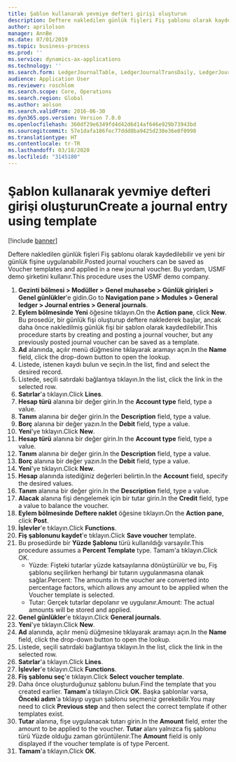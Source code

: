 ```yaml
---
title: Şablon kullanarak yevmiye defteri girişi oluşturun
description: Deftere nakledilen günlük fişleri Fiş şablonu olarak kaydedilebilir ve yeni bir günlük fişine uygulanabilir.
author: aprilolson
manager: AnnBe
ms.date: 07/01/2019
ms.topic: business-process
ms.prod: ''
ms.service: dynamics-ax-applications
ms.technology: ''
ms.search.form: LedgerJournalTable, LedgerJournalTransDaily, LedgerJournalTransVoucherTemplate
audience: Application User
ms.reviewer: roschlom
ms.search.scope: Core, Operations
ms.search.region: Global
ms.author: aolson
ms.search.validFrom: 2016-06-30
ms.dyn365.ops.version: Version 7.0.0
ms.openlocfilehash: 360df29e6349fd4d42d6d14af646e929b73943bd
ms.sourcegitcommit: 57e1dafa186fec77ddd8ba9425d238e36e0f0998
ms.translationtype: HT
ms.contentlocale: tr-TR
ms.lasthandoff: 03/18/2020
ms.locfileid: "3145180"
---
```

# <a name="create-a-journal-entry-using-template"></a><span data-ttu-id="5f681-103">Şablon kullanarak yevmiye defteri girişi oluşturun</span><span class="sxs-lookup"><span data-stu-id="5f681-103">Create a journal entry using template</span></span>

[!include [banner](../../includes/banner.md)]

<span data-ttu-id="5f681-104">Deftere nakledilen günlük fişleri Fiş şablonu olarak kaydedilebilir ve yeni bir günlük fişine uygulanabilir.</span><span class="sxs-lookup"><span data-stu-id="5f681-104">Posted journal vouchers can be saved as Voucher templates and applied in a new journal voucher.</span></span> <span data-ttu-id="5f681-105">Bu yordam, USMF demo şirketini kullanır.</span><span class="sxs-lookup"><span data-stu-id="5f681-105">This procedure uses the USMF demo company.</span></span>

1. <span data-ttu-id="5f681-106">**Gezinti bölmesi > Modüller > Genel muhasebe > Günlük girişleri > Genel günlükler**'e gidin.</span><span class="sxs-lookup"><span data-stu-id="5f681-106">Go to **Navigation pane > Modules > General ledger > Journal entries > General journals**.</span></span>
2. <span data-ttu-id="5f681-107">**Eylem bölmesinde** **Yeni** öğesine tıklayın.</span><span class="sxs-lookup"><span data-stu-id="5f681-107">On the **Action pane**, click **New**.</span></span> <span data-ttu-id="5f681-108">Bu prosedür, bir günlük fişi oluşturup deftere naklederek başlar, ancak daha önce nakledilmiş günlük fişi bir şablon olarak kaydedilebilir.</span><span class="sxs-lookup"><span data-stu-id="5f681-108">This procedure starts by creating and posting a journal voucher, but any previously posted journal voucher can be saved as a template.</span></span>  
3. <span data-ttu-id="5f681-109">**Ad** alanında, açılır menü düğmesine tıklayarak aramayı açın.</span><span class="sxs-lookup"><span data-stu-id="5f681-109">In the **Name** field, click the drop-down button to open the lookup.</span></span>
4. <span data-ttu-id="5f681-110">Listede, istenen kaydı bulun ve seçin.</span><span class="sxs-lookup"><span data-stu-id="5f681-110">In the list, find and select the desired record.</span></span>
5. <span data-ttu-id="5f681-111">Listede, seçili satırdaki bağlantıya tıklayın.</span><span class="sxs-lookup"><span data-stu-id="5f681-111">In the list, click the link in the selected row.</span></span>
6. <span data-ttu-id="5f681-112">**Satırlar**'a tıklayın.</span><span class="sxs-lookup"><span data-stu-id="5f681-112">Click **Lines**.</span></span>
7. <span data-ttu-id="5f681-113">**Hesap türü** alanına bir değer girin.</span><span class="sxs-lookup"><span data-stu-id="5f681-113">In the **Account type** field, type a value.</span></span>
8. <span data-ttu-id="5f681-114">**Tanım** alanına bir değer girin.</span><span class="sxs-lookup"><span data-stu-id="5f681-114">In the **Description** field, type a value.</span></span>
9. <span data-ttu-id="5f681-115">**Borç** alanına bir değer yazın.</span><span class="sxs-lookup"><span data-stu-id="5f681-115">In the **Debit** field, type a value.</span></span>
10. <span data-ttu-id="5f681-116">**Yeni**'ye tıklayın.</span><span class="sxs-lookup"><span data-stu-id="5f681-116">Click **New**.</span></span>
11. <span data-ttu-id="5f681-117">**Hesap türü** alanına bir değer girin.</span><span class="sxs-lookup"><span data-stu-id="5f681-117">In the **Account type** field, type a value.</span></span>
12. <span data-ttu-id="5f681-118">**Tanım** alanına bir değer girin.</span><span class="sxs-lookup"><span data-stu-id="5f681-118">In the **Description** field, type a value.</span></span>
13. <span data-ttu-id="5f681-119">**Borç** alanına bir değer yazın.</span><span class="sxs-lookup"><span data-stu-id="5f681-119">In the **Debit** field, type a value.</span></span>
14. <span data-ttu-id="5f681-120">**Yeni**'ye tıklayın.</span><span class="sxs-lookup"><span data-stu-id="5f681-120">Click **New**.</span></span>
14. <span data-ttu-id="5f681-121">**Hesap** alanında istediğiniz değerleri belirtin.</span><span class="sxs-lookup"><span data-stu-id="5f681-121">In the **Account** field, specify the desired values.</span></span>
15. <span data-ttu-id="5f681-122">**Tanım** alanına bir değer girin.</span><span class="sxs-lookup"><span data-stu-id="5f681-122">In the **Description** field, type a value.</span></span>
16. <span data-ttu-id="5f681-123">**Alacak** alanına fişi dengelemek için bir tutar girin.</span><span class="sxs-lookup"><span data-stu-id="5f681-123">In the **Credit** field, type a value to balance the voucher.</span></span>
17. <span data-ttu-id="5f681-124">**Eylem bölmesinde** **Deftere naklet** öğesine tıklayın.</span><span class="sxs-lookup"><span data-stu-id="5f681-124">On the **Action pane**, click **Post**.</span></span>
18. <span data-ttu-id="5f681-125">**İşlevler**'e tıklayın.</span><span class="sxs-lookup"><span data-stu-id="5f681-125">Click **Functions**.</span></span>
19. <span data-ttu-id="5f681-126">**Fiş şablonunu kaydet**'e tıklayın.</span><span class="sxs-lookup"><span data-stu-id="5f681-126">Click **Save voucher** template.</span></span>
20. <span data-ttu-id="5f681-127">Bu prosedürde bir **Yüzde Şablonu** türü kullanıldığı varsayılır.</span><span class="sxs-lookup"><span data-stu-id="5f681-127">This procedure assumes a **Percent Template** type.</span></span> <span data-ttu-id="5f681-128">Tamam'a tıklayın.</span><span class="sxs-lookup"><span data-stu-id="5f681-128">Click OK.</span></span>
    - <span data-ttu-id="5f681-129">Yüzde: Fişteki tutarlar yüzde katsayılarına dönüştürülür ve bu, Fiş şablonu seçilirken herhangi bir tutarın uygulanmasına olanak sağlar.</span><span class="sxs-lookup"><span data-stu-id="5f681-129">Percent: The amounts in the voucher are converted into percentage factors, which allows any amount to be applied when the Voucher template is selected.</span></span>
    - <span data-ttu-id="5f681-130">Tutar: Gerçek tutarlar depolanır ve uygulanır.</span><span class="sxs-lookup"><span data-stu-id="5f681-130">Amount: The actual amounts will be stored and applied.</span></span>  
21. <span data-ttu-id="5f681-131">**Genel günlükler**'e tıklayın.</span><span class="sxs-lookup"><span data-stu-id="5f681-131">Click **General journals**.</span></span>
22. <span data-ttu-id="5f681-132">**Yeni**'ye tıklayın.</span><span class="sxs-lookup"><span data-stu-id="5f681-132">Click **New**.</span></span>
23. <span data-ttu-id="5f681-133">**Ad** alanında, açılır menü düğmesine tıklayarak aramayı açın.</span><span class="sxs-lookup"><span data-stu-id="5f681-133">In the **Name** field, click the drop-down button to open the lookup.</span></span>
24. <span data-ttu-id="5f681-134">Listede, seçili satırdaki bağlantıya tıklayın.</span><span class="sxs-lookup"><span data-stu-id="5f681-134">In the list, click the link in the selected row.</span></span>
25. <span data-ttu-id="5f681-135">**Satırlar**'a tıklayın.</span><span class="sxs-lookup"><span data-stu-id="5f681-135">Click **Lines**.</span></span>
26. <span data-ttu-id="5f681-136">**İşlevler**'e tıklayın.</span><span class="sxs-lookup"><span data-stu-id="5f681-136">Click **Functions**.</span></span>
27. <span data-ttu-id="5f681-137">**Fiş şablonu seç**'e tıklayın.</span><span class="sxs-lookup"><span data-stu-id="5f681-137">Click **Select voucher template**.</span></span>
28. <span data-ttu-id="5f681-138">Daha önce oluşturduğunuz şablonu bulun.</span><span class="sxs-lookup"><span data-stu-id="5f681-138">Find the template that you created earlier.</span></span> <span data-ttu-id="5f681-139">**Tamam**'a tıklayın.</span><span class="sxs-lookup"><span data-stu-id="5f681-139">Click **OK**.</span></span> <span data-ttu-id="5f681-140">Başka şablonlar varsa, **Önceki adım**'a tıklayıp uygun şablonu seçmeniz gerekebilir.</span><span class="sxs-lookup"><span data-stu-id="5f681-140">You may need to click **Previous step** and then select the correct template if other templates exist.</span></span>  
29. <span data-ttu-id="5f681-141">**Tutar** alanına, fişe uygulanacak tutarı girin.</span><span class="sxs-lookup"><span data-stu-id="5f681-141">In the **Amount** field, enter the amount to be applied to the voucher.</span></span> <span data-ttu-id="5f681-142">**Tutar** alanı yalnızca fiş şablonu türü Yüzde olduğu zaman görüntülenir.</span><span class="sxs-lookup"><span data-stu-id="5f681-142">The **Amount** field is only displayed if the voucher template is of type Percent.</span></span>  
30. <span data-ttu-id="5f681-143">**Tamam**'a tıklayın.</span><span class="sxs-lookup"><span data-stu-id="5f681-143">Click **OK**.</span></span>


